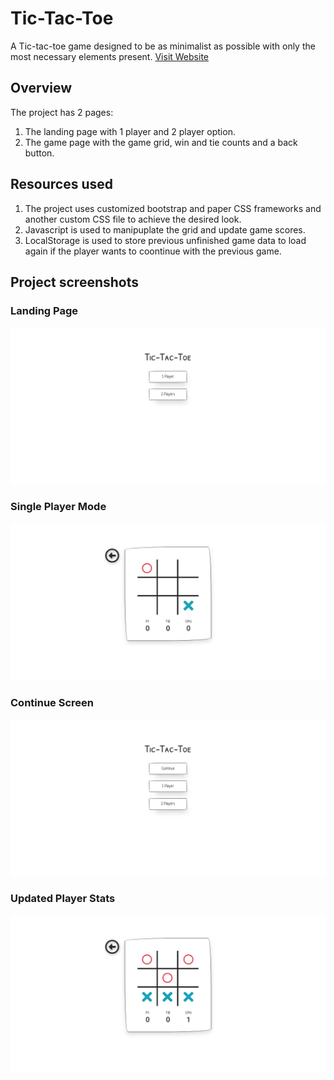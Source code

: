 # Tic-Tac-Toe
A Tic-tac-toe game designed to be as minimalist as possible with only the most necessary elements present. 
[Visit Website](https://paper-tic-tac-toe.netlify.app/)
## Overview
The project has 2 pages:
1. The landing page with 1 player and 2 player option.
2. The game page with the game grid, win and tie counts and a back button.

## Resources used
1. The project uses customized bootstrap and paper CSS frameworks and another custom CSS file to achieve the desired look.
2. Javascript is used to manipuplate the grid and update game scores.
3. LocalStorage is used to store previous unfinished game data to load again if the player wants to coontinue with the previous game.

## Project screenshots

### Landing Page
![](landing-page.png)

### Single Player Mode
![](single-player-game-page.png)

### Continue Screen
![](continue.png)

### Updated Player Stats
![](game-won.png)
